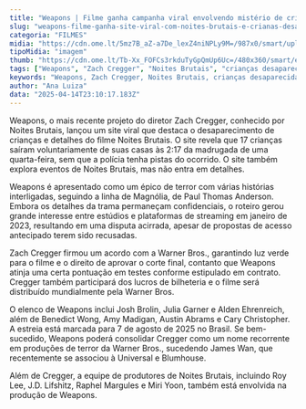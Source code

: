 ```yaml
---
title: "Weapons | Filme ganha campanha viral envolvendo mistério de crianças desaparecidas"
slug: "weapons-filme-ganha-site-viral-com-noites-brutais-e-crianas-desaparecidas"
categoria: "FILMES"
midia: "https://cdn.ome.lt/5mz7B_aZ-a7De_lexZ4niNPLy9M=/987x0/smart/uploads/conteudo/fotos/Design_sem_nome_-_2025-04-14T193047.734.png"
tipoMidia: "imagem"
thumb: "https://cdn.ome.lt/Tb-Xx_FOFCs3rkduTyGpQmUp6Uc=/480x360/smart/extras/conteudos/Design_sem_nome_-_2025-04-14T193047.734.png"
tags: ["Weapons", "Zach Cregger", "Noites Brutais", "crianças desaparecidas", "site viral", "filme de terror"]
keywords: "Weapons, Zach Cregger, Noites Brutais, crianças desaparecidas, site viral, filme de terror"
author: "Ana Luiza"
data: "2025-04-14T23:10:17.183Z"
---
```


Weapons, o mais recente projeto do diretor Zach Cregger, conhecido por Noites Brutais, lançou um site viral que destaca o desaparecimento de crianças e detalhes do filme Noites Brutais. O site revela que 17 crianças saíram voluntariamente de suas casas às 2:17 da madrugada de uma quarta-feira, sem que a polícia tenha pistas do ocorrido. O site também explora eventos de Noites Brutais, mas não entra em detalhes.

Weapons é apresentado como um épico de terror com várias histórias interligadas, seguindo a linha de Magnólia, de Paul Thomas Anderson. Embora os detalhes da trama permaneçam confidenciais, o roteiro gerou grande interesse entre estúdios e plataformas de streaming em janeiro de 2023, resultando em uma disputa acirrada, apesar de propostas de acesso antecipado terem sido recusadas.

Zach Cregger firmou um acordo com a Warner Bros., garantindo luz verde para o filme e o direito de aprovar o corte final, contanto que Weapons atinja uma certa pontuação em testes conforme estipulado em contrato. Cregger também participará dos lucros de bilheteria e o filme será distribuído mundialmente pela Warner Bros.

O elenco de Weapons inclui Josh Brolin, Julia Garner e Alden Ehrenreich, além de Benedict Wong, Amy Madigan, Austin Abrams e Cary Christopher. A estreia está marcada para 7 de agosto de 2025 no Brasil. Se bem-sucedido, Weapons poderá consolidar Cregger como um nome recorrente em produções de terror da Warner Bros., sucedendo James Wan, que recentemente se associou à Universal e Blumhouse.

Além de Cregger, a equipe de produtores de Noites Brutais, incluindo Roy Lee, J.D. Lifshitz, Raphel Margules e Miri Yoon, também está envolvida na produção de Weapons.